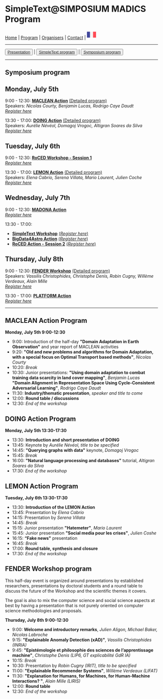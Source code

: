 
# SimpleText@SIMPOSIUM MADICS Program

[Home](https://simpletext-madics.github.io/2021/simposium-madics/en) | [Program](https://simpletext-madics.github.io/2021/simposium-madics/en/program) | [Organisers](https://simpletext-madics.github.io/2021/simposium-madics/en/organisers) | [Contact](https://simpletext-madics.github.io/2021/simposium-madics/en/contact) | [<img src="../FR.png" width="30">](https://simpletext-madics.github.io/2021/simposium-madics/fr/programsympo)

---

<button>[Presentation](https://simpletext-madics.github.io/2021/simposium-madics/en/program)</button> | <button>[SimpleText program](https://simpletext-madics.github.io/2021/simposium-madics/en/programsimple)</button> | <button>[Symposium program](https://simpletext-madics.github.io/2021/simposium-madics/en/programsympo)</button>

---

## Symposium program

## Monday, July 5th
9:00 - 12:30: **[MACLEAN Action](https://www.madics.fr/actions/maclean/)** [(Detailed program)](#maclean-action-program)  
Speakers: *Nicolas Courty, Benjamin Lucas, Rodrigo Caye Daudt*   
[*Register here*](https://www.madics.fr/manifestations/organisation/inscription/?manif=1617704707.3351&group=MACLEAN)

13:30 - 17:00: **[DOING Action](https://www.madics.fr/actions/doing/)** [(Detailed program)](#doing-action-program)  
Speakers: *Aurélie Névéol, Domagoj Vrogoc, Altigran Soares da Silva*   
[*Register here*](https://www.madics.fr/manifestations/organisation/inscription/?manif=1617704707.3351&group=DOING)

## Tuesday, July 6th
9:00 - 12:30: **[RoCED Workshop - Session 1](https://www.madics.fr/ateliers/roced/)**   
[*Register here*](https://www.madics.fr/manifestations/organisation/inscription/?manif=1617704707.3351&group=RoCED)

13:30 - 17:00: **[LEMON Action](https://www.madics.fr/actions/lemon/)** [(Detailed program)](#lemon-action-program)  
Speakers: *Elena Cabrio, Serena Villata, Mario Laurent, Julien Coche*   
[*Register here*](https://www.madics.fr/manifestations/organisation/inscription/?manif=1617704707.3351&group=LEMON)

## Wednesday, July 7th
9:00 - 12:30: **[MADONA Action](https://www.madics.fr/actions/madona/)**   
[*Register here*](https://www.madics.fr/manifestations/organisation/inscription/?manif=1617704707.3351&group=MADONA)

13:30 - 17:00:
* **[SimpleText Workshop](https://www.madics.fr/ateliers/simpletext/)** [(*Register here*)](https://www.madics.fr/manifestations/organisation/inscription/?manif=1617704707.3351&group=SimpleText)
* **[BigData4Astro Action](https://www.madics.fr/actions/bigdata4astro/)** [(*Register here*)](https://www.madics.fr/manifestations/organisation/inscription/?manif=1617704707.3351&group=BigData4Astro)
* **[RoCED Action - Session 2](https://www.madics.fr/ateliers/RoCED/)** [(*Register here*)](https://www.madics.fr/manifestations/organisation/inscription/?manif=1617704707.3351&group=RoCED%202)

## Thursday, July 8th
9:00 - 12:30: **[FENDER Workshop](https://www.madics.fr/ateliers/fender/)** [(Detailed program)](#fender-workshop-program)  
Speakers: *Vassilis Christophides, Christophe Denis, Robin Cugny, Willème Verdeaux, Alain Mille*   
[*Register here*](https://www.madics.fr/manifestations/organisation/inscription/?manif=1617704707.3351&group=FENDER)

13:30 - 17:00: **[PLATFORM Action](https://www.madics.fr/actions/platform/)**   
[*Register here*](https://www.madics.fr/manifestations/organisation/inscription/?manif=1617704707.3351&group=PLATFORM)

---

## MACLEAN Action Program
**Monday, July 5th 9:00-12:30**  
* 9:00: Introduction of the half-day **"Domain Adaptation in Earth Observation"** and year report of MACLEAN activities  
* 9:20: **"Old and new problems and algorithms for Domain Adaptation, with a special focus on Optimal Transport based methods"**, *Nicolas Courty*  
* 10:20: *Break*  
* 10:30: Junior presentations: **"Using domain adaptation to combat training data scarcity in land cover mapping"**, *Benjamin Lucas*  
**"Domain Alignment in Representation Space Using Cycle-Consistent Adversarial Learning"**, *Rodrigo Caye Daudt*  
* 11:30: **Industry/thematic presentation**, *speaker and title to come*  
* 12:00: **Round table / discussions**  
* 12:30: *End of the workshop*

## DOING Action Program
**Monday, July 5th 13:30-17:30**  
* 13:30: **Introduction and short presentation of DOING**  
* 13:45: Keynote by *Aurélie Névéol, title to be specified*
* 14:45: **"Querying graphs with data"** keynote, *Domagoj Vrogoc*
* 15:45: *Break*  
* 16:00: **"Natural language processing and databases"** tutorial, *Altigran Soares da Silva*
* 17:30: *End of the workshop*

## LEMON Action Program
**Tuesday, July 6th 13:30-17:30**  
* 13:30: **Introduction of the LEMON Action**  
* 13:45: Presentation by *Elena Cabrio*
* 14:15: Presentation by *Serena Villata*
* 14:45: *Break*
* 15:15: Junior presentation **"Hatemeter"**, *Mario Laurent*
* 15:45: Junior presentation **"Social media pour les crises"**, *Julien Coshe*
* 16:15: **“Fake news"** presentation
* 16:45: *Break*  
* 17:00: **Round table, synthesis and closure**
* 17:30: *End of the workshop*

## FENDER Workshop program
This half-day event is organized around presentations by established researchers, presentations by doctoral students and a round table to discuss the future of the Workshop and the scientific themes it covers.

The goal is also to mix the computer science and social science aspects at best by having a presentation that is not purely oriented on computer science methodologies and proposals.

**Thursday, July 8th 9:00-12:30**  
* 9:00: **Welcome and introductory remarks**, *Julien Aligon, Michael Baker, Nicolas Labroche*
* 9:15: **"Explainable Anomaly Detection (xAD)"**, *Vassilis Christophides (INRIA)*
* 9:45: **"Epistémologie et philosophie des sciences de l’apprentissage machine"**, *Christophe Denis (LIP6, GT explicabilité GdR IA)*
* 10:15: *Break*  
* 10:30: Presentation by *Robin Cugny (IRIT), title to be specified*
* 11:00: **"Explainable Recommender Systems"**, *Willème Verdeaux (LIFAT)*
* 11:30: **"Explanation for Humans, for Machines, for Human-Machine Interactions? "**, *Alain Mille (LIRIS)*
* 12:00: **Round table**  
* 12:30: *End of the workshop*

